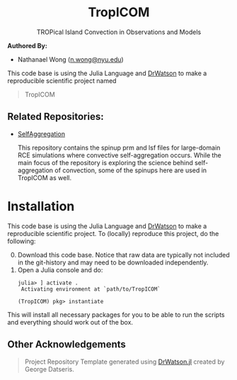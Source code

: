 # **<div align="center">TropICOM</div>**

<p align="center">TROPical Island Convection in Observations and Models</p>

**Authored By:** 
* Nathanael Wong (n.wong@nyu.edu)

This code base is using the Julia Language and [DrWatson](https://juliadynamics.github.io/DrWatson.jl/stable/)
to make a reproducible scientific project named
> TropICOM

## Related Repositories:

* [SelfAggregation](https://github.com/natgeo-wong/SelfAggregation)

  This repository contains the spinup prm and lsf files for large-domain RCE
  simulations where convective self-aggregation occurs. While the main focus
  of the repository is exploring the science behind self-aggregation of
  convection, some of the spinups here are used in TropICOM as well.

# Installation

This code base is using the Julia Language and [DrWatson](https://juliadynamics.github.io/DrWatson.jl/stable/)
to make a reproducible scientific project.  To (locally) reproduce this project, do the
following:

0. Download this code base. Notice that raw data are typically not included in the
   git-history and may need to be downloaded independently.
1. Open a Julia console and do:
   ```
   julia> ] activate .
    Activating environment at `path/to/TropICOM`

   (TropICOM) pkg> instantiate
   ```

This will install all necessary packages for you to be able to run the scripts and
everything should work out of the box.

## Other Acknowledgements
> Project Repository Template generated using [DrWatson.jl](https://github.com/JuliaDynamics/DrWatson.jl) created by George Datseris.